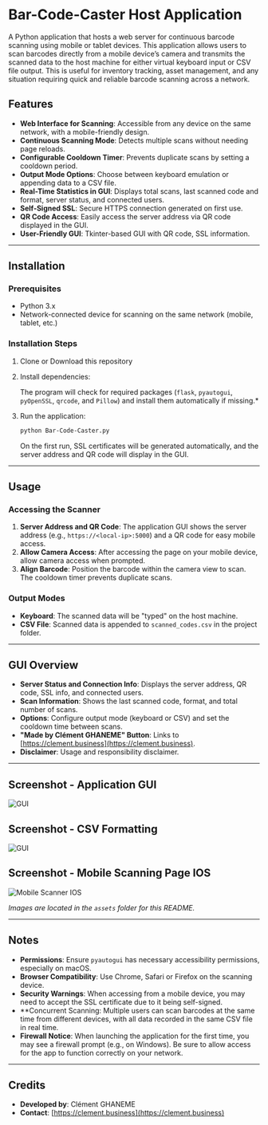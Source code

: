 # Bar-Code-Caster Host Application

A Python application that hosts a web server for continuous barcode scanning using mobile or tablet devices. This application allows users to scan barcodes directly from a mobile device’s camera and transmits the scanned data to the host machine for either virtual keyboard input or CSV file output. This is useful for inventory tracking, asset management, and any situation requiring quick and reliable barcode scanning across a network.

## Features

- **Web Interface for Scanning**: Accessible from any device on the same network, with a mobile-friendly design.
- **Continuous Scanning Mode**: Detects multiple scans without needing page reloads.
- **Configurable Cooldown Timer**: Prevents duplicate scans by setting a cooldown period.
- **Output Mode Options**: Choose between keyboard emulation or appending data to a CSV file.
- **Real-Time Statistics in GUI**: Displays total scans, last scanned code and format, server status, and connected users.
- **Self-Signed SSL**: Secure HTTPS connection generated on first use.
- **QR Code Access**: Easily access the server address via QR code displayed in the GUI.
- **User-Friendly GUI**: Tkinter-based GUI with QR code, SSL information.
---

## Installation

### Prerequisites

- Python 3.x
- Network-connected device for scanning on the same network (mobile, tablet, etc.)

### Installation Steps

1. Clone or Download this repository

2. Install dependencies:

   The program will check for required packages (`flask`, `pyautogui`, `pyOpenSSL`, `qrcode`, and `Pillow`) and install them automatically if missing.*

4. Run the application:
    ```bash
    python Bar-Code-Caster.py
    ```
   On the first run, SSL certificates will be generated automatically, and the server address and QR code will display in the GUI.

---

## Usage

### Accessing the Scanner

1. **Server Address and QR Code**: The application GUI shows the server address (e.g., `https://<local-ip>:5000`) and a QR code for easy mobile access.
2. **Allow Camera Access**: After accessing the page on your mobile device, allow camera access when prompted.
3. **Align Barcode**: Position the barcode within the camera view to scan. The cooldown timer prevents duplicate scans.

### Output Modes

- **Keyboard**: The scanned data will be "typed" on the host machine.
- **CSV File**: Scanned data is appended to `scanned_codes.csv` in the project folder.

---

## GUI Overview

- **Server Status and Connection Info**: Displays the server address, QR code, SSL info, and connected users.
- **Scan Information**: Shows the last scanned code, format, and total number of scans.
- **Options**: Configure output mode (keyboard or CSV) and set the cooldown time between scans.
- **"Made by Clément GHANEME" Button**: Links to [https://clement.business](https://clement.business).
- **Disclaimer**: Usage and responsibility disclaimer.

---

## Screenshot - Application GUI

![GUI](assets/app.png)

## Screenshot - CSV Formatting

![GUI](assets/data_csv.png)

## Screenshot - Mobile Scanning Page IOS

![Mobile Scanner IOS](assets/ios.jpg)

*Images are located in the `assets` folder for this README.*

---

## Notes

- **Permissions**: Ensure `pyautogui` has necessary accessibility permissions, especially on macOS.
- **Browser Compatibility**: Use Chrome, Safari or Firefox on the scanning device.
- **Security Warnings**: When accessing from a mobile device, you may need to accept the SSL certificate due to it being self-signed.
- **Concurrent Scanning: Multiple users can scan barcodes at the same time from different devices, with all data recorded in the same CSV file in real time.
- **Firewall Notice**: When launching the application for the first time, you may see a firewall prompt (e.g., on Windows). Be sure to allow access for the app to function correctly on your network.

---

## Credits

- **Developed by**: Clément GHANEME
- **Contact**: [https://clement.business](https://clement.business)

